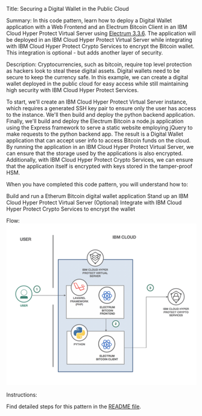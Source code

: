 Title: Securing a Digital Wallet in the Public Cloud

Summary:
In this code pattern, learn how to deploy a Digital Wallet application with a Web Frontend and an Electrum Bitcoin Client in an IBM Cloud Hyper Protect Virtual Server using [Electrum 3.3.6](https://github.com/spesmilo/electrum/tree/3.3.6). The application will be deployed in an IBM Cloud Hyper Protect Virtual Server while integrating with IBM Cloud Hyper Protect Crypto Services to encrypt the Bitcoin wallet. This integration is optional - but adds another layer of security.

Description:
Cryptocurrencies, such as bitcoin, require top level protection as hackers look to steal these digital assets. Digital wallets need to be secure to keep the currency safe. In this example, we can create a digital wallet deployed in the public cloud for easy access while still maintaining high security with IBM Cloud Hyper Protect Services.

To start, we'll create an IBM Cloud Hyper Protect Virtual Server
instance, which requires a generated SSH key pair to ensure only the user has access to the instance. We'll then build and deploy the python backend application. Finally, we'll build and deploy the Electrum Bitcoin a node.js application using
the Express framework to serve a static website employing jQuery to
make requests to the python backend app. The result is a Digital Wallet application that can accept user info to access Bitcoin funds on the cloud. By running the application in an IBM Cloud Hyper Protect Virtual Server, we can
ensure that the storage used by the applications is also encrypted. Additionally, with IBM Cloud Hyper Protect Crypto Services, we can ensure that the application itself is encrypted with keys stored in the tamper-proof HSM.


When you have completed this code pattern, you will understand how to:

Build and run a Etherum Bitcoin digital wallet application
Stand up an IBM Cloud Hyper Protect Virtual Server
(Optional) Integrate with IBM Cloud Hyper Protect Crypto Services to encrypt the wallet

Flow:
![Bitcoin Wallet Diagram](./diagram.png)

Instructions:

Find detailed steps for this pattern in the [README file](/README).
